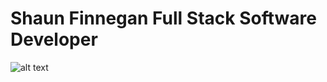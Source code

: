 # Shaun Finnegan Full Stack Software Developer
![alt text](read-me-responsive.png "Logo Title Text 1")